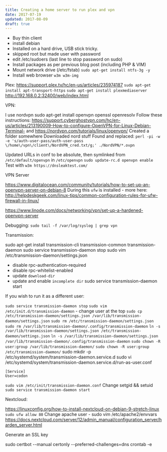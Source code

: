 ```yaml
---
title: Creating a home server to run plex and vpn
date: 2017-07-19
updated: 2017-08-09
draft: true
---
```


- Buy thin client
- install debian
- Installed on a hard drive, USB stick tricky.
- skipped root but made user with password
- edit /etc/sudoers (last line to stop password on sudo)
- Install packages as per previous blog post (including PHP & VIM)
- Mount network drive (/etc/fstab) `sudo apt-get install ntfs-3g -y`
- Install web browser `w3m w3m-img`

Plex:
https://support.plex.tv/hc/en-us/articles/235974187
`sudo apt-get install apt-transport-https`
`sudo apt-get install plexmediaserver`
http://192.168.0.2:32400/web/index.html

VPN:

I use nordvpn
sudo apt-get install openvpn openssl openresolv
Follow these instructions: https://support.cyberghostvpn.com/hc/en-us/articles/213190009-How-to-configure-OpenVPN-for-Linux-Debian-Terminal- and https://nordvpn.com/tutorials/linux/openvpn/
Created a folder somewhere
Downloaded nord stuff
Found and replaced:
`perl -pi -w -e 's/auth-user-pass/auth-user-pass \/home\/vpn\/client\/NordVPN_cred.txt/g;' ./NordVPN/*.ovpn`


Updated URLs in conf to be absolute, then symlinked from `/etc/default/openvpn`
in `/etc/openvpn`
`sudo update-rc.d openvpn enable`
Test with `w3m https://dnsleaktest.com/`

VPN Server

https://www.digitalocean.com/community/tutorials/how-to-set-up-an-openvpn-server-on-debian-8
During this `ufw` is installed - more here: http://helpdeskgeek.com/linux-tips/common-configuration-rules-for-ufw-firewall-in-linux/

https://www.linode.com/docs/networking/vpn/set-up-a-hardened-openvpn-server

Debugging: `sudo tail -f /var/log/syslog | grep vpn`

Transmission:

sudo apt-get install transmission-cli transmission-common transmission-daemon
sudo service transmission-daemon stop
sudo vim /etc/transmission-daemon/settings.json
- disable rpc-authentication-required
- disable rpc-whitelist-enabled
- update `download-dir`
- update and enable `incomplete dir`
sudo service transmission-daemon start

If you wish to run it as a different user:

`sudo service transmission-daemon stop`
`sudo vim /etc/init.d/transmission-daemon` - change user at the top
`sudo cp /etc/transmission-daemon/settings.json /var/lib/transmission-daemon/settings.json`
`sudo rm /etc/transmission-daemon/settings.json`
`sudo rm /var/lib/transmission-daemon/.config/transmission-daemon`
`ln -s /var/lib/transmission-daemon/settings.json /etc/transmission-daemon/settings.json`
`ln -s /var/lib/transmission-daemon/settings.json /var/lib/transmission-daemon/.config/transmission-daemon`
`sudo chown -R user:group /var/lib/transmission-daemon/`
`sudo chown -R user:group /etc/transmission-daemon/`
sudo mkdir -p /etc/systemd/system/transmission-daemon.service.d
sudo vi /etc/systemd/system/transmission-daemon.service.d/run-as-user.conf
```
[Service]
User=codon
```
`sudo vim /etc/init/transmission-daemon.conf`
Change setgid && setuid
`sudo service transmission-daemon start`

Nextcloud:

https://linuxconfig.org/how-to-install-nextcloud-on-debian-9-stretch-linux
` sudo ufw allow 80`
Change apache user - sudo vim /etc/apache2/envvars
https://docs.nextcloud.com/server/12/admin_manual/configuration_server/harden_server.html

Generate an SSL key

sudo certbot --manual certonly --preferred-challenges=dns
crontab -e
